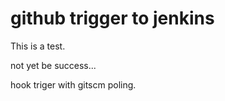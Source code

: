 # github trigger to jenkins

This is a test.

not yet be success...

hook triger with gitscm poling.
